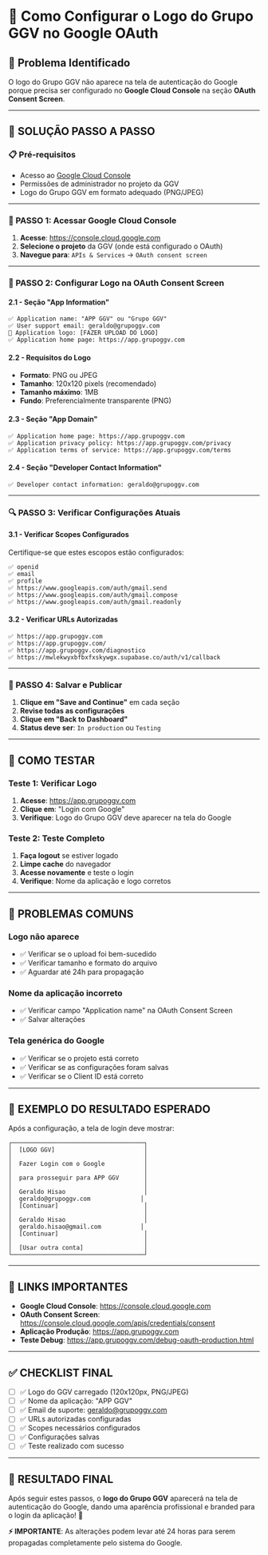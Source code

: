 # 🎨 **Como Configurar o Logo do Grupo GGV no Google OAuth**

## 🎯 **Problema Identificado**
O logo do Grupo GGV não aparece na tela de autenticação do Google porque precisa ser configurado no **Google Cloud Console** na seção **OAuth Consent Screen**.

---

## 🚀 **SOLUÇÃO PASSO A PASSO**

### **📋 Pré-requisitos**
- Acesso ao [Google Cloud Console](https://console.cloud.google.com)
- Permissões de administrador no projeto da GGV
- Logo do Grupo GGV em formato adequado (PNG/JPEG)

---

### **🔧 PASSO 1: Acessar Google Cloud Console**

1. **Acesse**: https://console.cloud.google.com
2. **Selecione o projeto** da GGV (onde está configurado o OAuth)
3. **Navegue para**: `APIs & Services` → `OAuth consent screen`

---

### **🎨 PASSO 2: Configurar Logo na OAuth Consent Screen**

#### **2.1 - Seção "App Information"**
```
✅ Application name: "APP GGV" ou "Grupo GGV"
✅ User support email: geraldo@grupoggv.com
🎨 Application logo: [FAZER UPLOAD DO LOGO]
✅ Application home page: https://app.grupoggv.com
```

#### **2.2 - Requisitos do Logo**
- **Formato**: PNG ou JPEG
- **Tamanho**: 120x120 pixels (recomendado)
- **Tamanho máximo**: 1MB
- **Fundo**: Preferencialmente transparente (PNG)

#### **2.3 - Seção "App Domain"**
```
✅ Application home page: https://app.grupoggv.com
✅ Application privacy policy: https://app.grupoggv.com/privacy
✅ Application terms of service: https://app.grupoggv.com/terms
```

#### **2.4 - Seção "Developer Contact Information"**
```
✅ Developer contact information: geraldo@grupoggv.com
```

---

### **🔍 PASSO 3: Verificar Configurações Atuais**

#### **3.1 - Verificar Scopes Configurados**
Certifique-se que estes escopos estão configurados:
```
✅ openid
✅ email  
✅ profile
✅ https://www.googleapis.com/auth/gmail.send
✅ https://www.googleapis.com/auth/gmail.compose
✅ https://www.googleapis.com/auth/gmail.readonly
```

#### **3.2 - Verificar URLs Autorizadas**
```
✅ https://app.grupoggv.com
✅ https://app.grupoggv.com/
✅ https://app.grupoggv.com/diagnostico
✅ https://mwlekwyxbfbxfxskywgx.supabase.co/auth/v1/callback
```

---

### **💾 PASSO 4: Salvar e Publicar**

1. **Clique em "Save and Continue"** em cada seção
2. **Revise todas as configurações**
3. **Clique em "Back to Dashboard"**
4. **Status deve ser**: `In production` ou `Testing`

---

## 🧪 **COMO TESTAR**

### **Teste 1: Verificar Logo**
1. **Acesse**: https://app.grupoggv.com
2. **Clique em**: "Login com Google"
3. **Verifique**: Logo do Grupo GGV deve aparecer na tela do Google

### **Teste 2: Teste Completo**
1. **Faça logout** se estiver logado
2. **Limpe cache** do navegador
3. **Acesse novamente** e teste o login
4. **Verifique**: Nome da aplicação e logo corretos

---

## 🚨 **PROBLEMAS COMUNS**

### **Logo não aparece**
- ✅ Verificar se o upload foi bem-sucedido
- ✅ Verificar tamanho e formato do arquivo
- ✅ Aguardar até 24h para propagação

### **Nome da aplicação incorreto**
- ✅ Verificar campo "Application name" na OAuth Consent Screen
- ✅ Salvar alterações

### **Tela genérica do Google**
- ✅ Verificar se o projeto está correto
- ✅ Verificar se as configurações foram salvas
- ✅ Verificar se o Client ID está correto

---

## 📸 **EXEMPLO DO RESULTADO ESPERADO**

Após a configuração, a tela de login deve mostrar:

```
┌─────────────────────────────────────┐
│  [LOGO GGV]                         │
│                                     │
│  Fazer Login com o Google           │
│                                     │
│  para prosseguir para APP GGV       │
│                                     │
│  Geraldo Hisao                      │
│  geraldo@grupoggv.com              │
│  [Continuar]                        │
│                                     │
│  Geraldo Hisao                      │
│  geraldo.hisao@gmail.com           │
│  [Continuar]                        │
│                                     │
│  [Usar outra conta]                 │
└─────────────────────────────────────┘
```

---

## 🔗 **LINKS IMPORTANTES**

- **Google Cloud Console**: https://console.cloud.google.com
- **OAuth Consent Screen**: https://console.cloud.google.com/apis/credentials/consent
- **Aplicação Produção**: https://app.grupoggv.com
- **Teste Debug**: https://app.grupoggv.com/debug-oauth-production.html

---

## ✅ **CHECKLIST FINAL**

- [ ] ✅ Logo do GGV carregado (120x120px, PNG/JPEG)
- [ ] ✅ Nome da aplicação: "APP GGV"
- [ ] ✅ Email de suporte: geraldo@grupoggv.com
- [ ] ✅ URLs autorizadas configuradas
- [ ] ✅ Scopes necessários configurados
- [ ] ✅ Configurações salvas
- [ ] ✅ Teste realizado com sucesso

---

## 🎯 **RESULTADO FINAL**

Após seguir estes passos, o **logo do Grupo GGV** aparecerá na tela de autenticação do Google, dando uma aparência profissional e branded para o login da aplicação! 🚀

**⚡ IMPORTANTE**: As alterações podem levar até 24 horas para serem propagadas completamente pelo sistema do Google.
